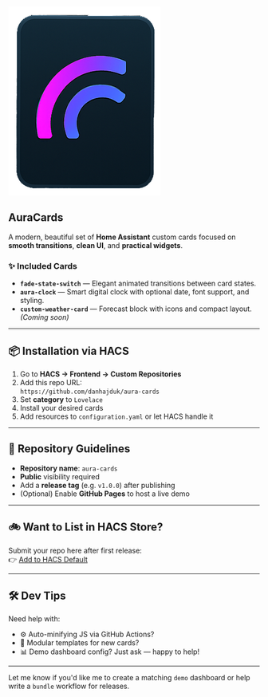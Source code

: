 ![AuraCards Logo](https://github.com/danhajduk/aura-cards/raw/main/logo.png)

## AuraCards

A modern, beautiful set of **Home Assistant** custom cards focused on **smooth transitions**, **clean UI**, and **practical widgets**.

### ✨ Included Cards
- **`fade-state-switch`** — Elegant animated transitions between card states.
- **`aura-clock`** — Smart digital clock with optional date, font support, and styling.
- **`custom-weather-card`** — Forecast block with icons and compact layout. *(Coming soon)*

---

## 📦 Installation via HACS

1. Go to **HACS → Frontend → Custom Repositories**
2. Add this repo URL:  
   `https://github.com/danhajduk/aura-cards`
3. Set **category** to `Lovelace`
4. Install your desired cards
5. Add resources to `configuration.yaml` or let HACS handle it

---

## 🧱 Repository Guidelines

- **Repository name**: `aura-cards`
- **Public** visibility required
- Add a **release tag** (e.g. `v1.0.0`) after publishing
- (Optional) Enable **GitHub Pages** to host a live demo

---

## 🚲 Want to List in HACS Store?

Submit your repo here after first release:  
👉 [Add to HACS Default](https://github.com/hacs/default/issues/new?assignees=&labels=add&template=add-repository.yml)

---

## 🛠️ Dev Tips

Need help with:
- ⚙️ Auto-minifying JS via GitHub Actions?
- 📂 Modular templates for new cards?
- 📊 Demo dashboard config?
Just ask — happy to help!

---

Let me know if you'd like me to create a matching `demo` dashboard or help write a `bundle` workflow for releases.

